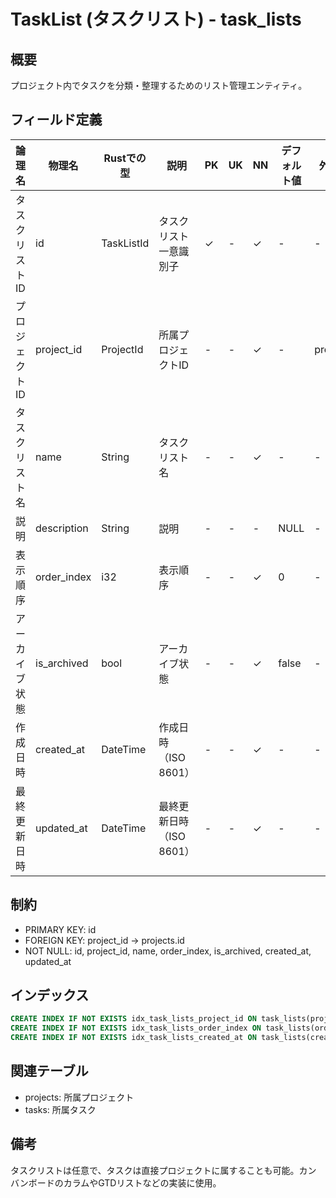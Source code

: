 # TaskList (タスクリスト) - task_lists

## 概要
プロジェクト内でタスクを分類・整理するためのリスト管理エンティティ。

## フィールド定義

| 論理名 | 物理名 | Rustでの型 | 説明 | PK | UK | NN | デフォルト値 | 外部キー | PostgreSQL型 | SQLite型 | TypeScript型 |
|--------|--------|-----------|------|----|----|----|-----------|---------|-----------|---------|-----------|
| タスクリストID | id | TaskListId | タスクリスト一意識別子 | ✓ | - | ✓ | - | - | UUID | TEXT | string |
| プロジェクトID | project_id | ProjectId | 所属プロジェクトID | - | - | ✓ | - | projects.id | UUID | TEXT | string |
| タスクリスト名 | name | String | タスクリスト名 | - | - | ✓ | - | - | TEXT | TEXT | string |
| 説明 | description | String | 説明 | - | - | - | NULL | - | TEXT | TEXT | string \| null |
| 表示順序 | order_index | i32 | 表示順序 | - | - | ✓ | 0 | - | INTEGER | INTEGER | number |
| アーカイブ状態 | is_archived | bool | アーカイブ状態 | - | - | ✓ | false | - | BOOLEAN | INTEGER | boolean |
| 作成日時 | created_at | DateTime<Utc> | 作成日時（ISO 8601） | - | - | ✓ | - | - | TIMESTAMPTZ | TEXT | string |
| 最終更新日時 | updated_at | DateTime<Utc> | 最終更新日時（ISO 8601） | - | - | ✓ | - | - | TIMESTAMPTZ | TEXT | string |

## 制約
- PRIMARY KEY: id
- FOREIGN KEY: project_id → projects.id
- NOT NULL: id, project_id, name, order_index, is_archived, created_at, updated_at

## インデックス
```sql
CREATE INDEX IF NOT EXISTS idx_task_lists_project_id ON task_lists(project_id);
CREATE INDEX IF NOT EXISTS idx_task_lists_order_index ON task_lists(order_index);
CREATE INDEX IF NOT EXISTS idx_task_lists_created_at ON task_lists(created_at);
```

## 関連テーブル
- projects: 所属プロジェクト
- tasks: 所属タスク

## 備考
タスクリストは任意で、タスクは直接プロジェクトに属することも可能。カンバンボードのカラムやGTDリストなどの実装に使用。